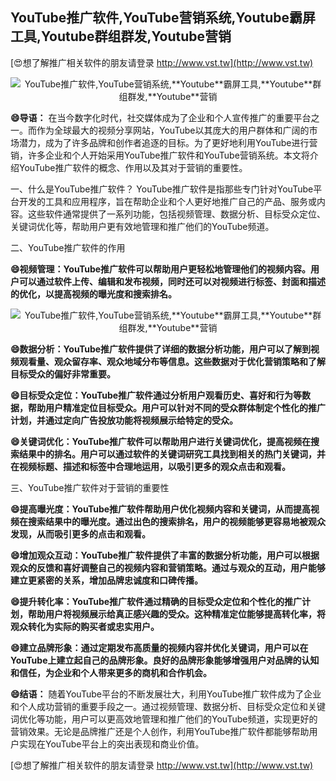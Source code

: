## **YouTube推广软件,YouTube营销系统,**Youtube**霸屏工具,**Youtube**群组群发,**Youtube**营销**

[😍想了解推广相关软件的朋友请登录 http://www.vst.tw](http://www.vst.tw)

 <center><img src="https://vst.tw/MP4/tuiguang/png/6.png" alt="YouTube推广软件,YouTube营销系统,**Youtube**霸屏工具,**Youtube**群组群发,**Youtube**营销"></center>

**😄导语：**
在当今数字化时代，社交媒体成为了企业和个人宣传推广的重要平台之一。而作为全球最大的视频分享网站，YouTube以其庞大的用户群体和广阔的市场潜力，成为了许多品牌和创作者追逐的目标。为了更好地利用YouTube进行营销，许多企业和个人开始采用YouTube推广软件和YouTube营销系统。本文将介绍YouTube推广软件的概念、作用以及其对于营销的重要性。

一、什么是YouTube推广软件？
YouTube推广软件是指那些专门针对YouTube平台开发的工具和应用程序，旨在帮助企业和个人更好地推广自己的产品、服务或内容。这些软件通常提供了一系列功能，包括视频管理、数据分析、目标受众定位、关键词优化等，帮助用户更有效地管理和推广他们的YouTube频道。

二、YouTube推广软件的作用

**😄视频管理：YouTube推广软件可以帮助用户更轻松地管理他们的视频内容。用户可以通过软件上传、编辑和发布视频，同时还可以对视频进行标签、封面和描述的优化，以提高视频的曝光度和搜索排名。**

 <center><img src="https://vst.tw/MP4/tuiguang/png/8.png" alt="YouTube推广软件,YouTube营销系统,**Youtube**霸屏工具,**Youtube**群组群发,**Youtube**营销"></center>

**😄数据分析：YouTube推广软件提供了详细的数据分析功能，用户可以了解到视频观看量、观众留存率、观众地域分布等信息。这些数据对于优化营销策略和了解目标受众的偏好非常重要。**

**😄目标受众定位：YouTube推广软件通过分析用户观看历史、喜好和行为等数据，帮助用户精准定位目标受众。用户可以针对不同的受众群体制定个性化的推广计划，并通过定向广告投放功能将视频展示给特定的受众。**

**😄关键词优化：YouTube推广软件可以帮助用户进行关键词优化，提高视频在搜索结果中的排名。用户可以通过软件的关键词研究工具找到相关的热门关键词，并在视频标题、描述和标签中合理地运用，以吸引更多的观众点击和观看。**

三、YouTube推广软件对于营销的重要性

**😄提高曝光度：YouTube推广软件帮助用户优化视频内容和关键词，从而提高视频在搜索结果中的曝光度。通过出色的搜索排名，用户的视频能够更容易地被观众发现，从而吸引更多的点击和观看。**

**😄增加观众互动：YouTube推广软件提供了丰富的数据分析功能，用户可以根据观众的反馈和喜好调整自己的视频内容和营销策略。通过与观众的互动，用户能够建立更紧密的关系，增加品牌忠诚度和口碑传播。**

**😄提升转化率：YouTube推广软件通过精确的目标受众定位和个性化的推广计划，帮助用户将视频展示给真正感兴趣的受众。这种精准定位能够提高转化率，将观众转化为实际的购买者或忠实用户。**

**😄建立品牌形象：通过定期发布高质量的视频内容并优化关键词，用户可以在YouTube上建立起自己的品牌形象。良好的品牌形象能够增强用户对品牌的认知和信任，为企业和个人带来更多的商机和合作机会。**

**😄结语：**
随着YouTube平台的不断发展壮大，利用YouTube推广软件成为了企业和个人成功营销的重要手段之一。通过视频管理、数据分析、目标受众定位和关键词优化等功能，用户可以更高效地管理和推广他们的YouTube频道，实现更好的营销效果。无论是品牌推广还是个人创作，利用YouTube推广软件都能够帮助用户实现在YouTube平台上的突出表现和商业价值。

[😍想了解推广相关软件的朋友请登录 http://www.vst.tw](http://www.vst.tw)



